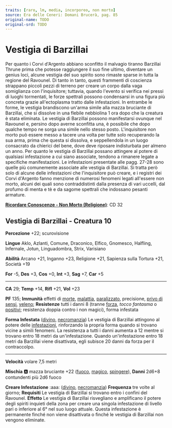```yaml
---
traits: [raro, lm, media, incorporeo, non morto]
source: Era delle Ceneri: Domani Brucerà, pag. 85
original-name: TODO
original-srd: TODO
---
```


# Vestigia di Barzillai

Per quanto i Corvi d'Argento abbiano sconfitto il malvagio tiranno Barzillai Thrune prima che potesse raggiungere il suo fine ultimo, diventare un genius loci, alcune vestigia del suo spirito sono rimaste sparse in tutta la regione del Ravounel. Di tanto in tanto, questi frammenti di coscienza strappano piccoli pezzi di terreno per creare un corpo dalla vaga somiglianza con l'inquisitore; tuttavia, quando l'evento si verifica nei pressi di luoghi tormentati, le forze spettrali possono condensarsi in una figura più concreta grazie all'ectoplasma tratto dalle infestazioni. In entrambe le forme, le vestigia brandiscono un'arma simile alla mazza bruciante di Barzillai, che si dissolve in una flebile nebbiolina 1 ora dopo che la creatura è stata eliminata. Le vestigia di Barzillai possono manifestarsi ovunque nel Ravounel e, persino dopo averne sconfitta una, è possibile che dopo qualche tempo ne sorga una simile nello stesso posto. L'inquisitore non morto può essere messo a tacere una volta per tutte solo recuperando la sua arma, prima che questa si dissolva, e seppellendola in un luogo consacrato da chierici del bene, dove deve riposare indisturbata per almeno un anno. Per quanto le vestigia di Barzillai possano attingere al potere di qualsiasi infestazione a cui siano associate, tendono a rimanere legate a specifiche manifestazioni. Le infestazioni presentate alle pagg. 27-28 sono quelle più comunemente associate alle vestigia di Barzillai. Si tratta però solo di alcune delle infestazioni che l'inquisitore può creare, e i registri dei Corvi d'Argento fanno menzione di numerosi fenomeni legati all'essere non morto, alcuni dei quali sono contraddistinti dalla presenza di vari uccelli, dal profumo di menta e tè e da sagome spettrali che indossano pesanti armature.

**[Ricordare Conoscenze - Non Morto (Religione)](/azioni/ricordare-conoscenze)**: CD 32

## Vestigia di Barzillai - Creatura 10

**Percezione** +22; scurovisione

**Lingue** Aklo, Azlanti, Comune, Draconico, Elfico, Gnomesco, Halfling, Infernale, Jotun, Linguadombra, Strix, Varisiano

**Abilità** Arcano +21, Inganno +23, Religione +21, Sapienza sulla Tortura +21, Società +19

**For** -5, **Des** +3, **Cos** +0, **Int** +3, **Sag** +7, **Car** +5

***

**CA** 29; **Temp** +14, **Rifl** +21, **Vol** +23

**PF** 135; **Immunità** effetti di [morte](/tratti/morte), [malattia](/tratti/malattia), [paralizzato](/condizioni/paralizzato), precisione, [privo di sensi](/condizioni/privo-di-sensi), [veleno](/tratti/veleno); **Resistenze** tutti i danni 8 (tranne [forza](/tratti/forza), *tocco fantasma* o [positivi](/tratti/positivo); resistenza doppia contro i non magici), forma infestata

**Forma Infestata** ([divino](/tratti/divino), [necromanzia](/tratti/necromanzia)) Le vestigia di Barzillai attingono al potere delle [infestazioni](/tratti/infestazione), rinforzando la propria forma quando si trovano vicine a simili fenomeni. La resistenza a tutti i danni aumenta a 12 mentre si trovano entro 18 metri da un'infestazione. Quando un'infestazione entro 18 metri da Barzillai viene disattivata, egli subisce 20 danni da forza per il contraccolpo.

***

**Velocità** volare 7,5 metri

**Mischia** :a: mazza bruciante +22 ([fuoco](/tratti/fuoco), [magico](/tratti/magico), [spingere](/tratti/spingere)), **Danni** 2d6+8 contundenti più 2d6 fuoco

**Creare Infestazione** :aaa: ([divino](/tratti/divino), [necromanzia](/tratti/necromanzia)) **Frequenza** tre volte al giorno; **Requisiti** Le vestigia di Barzillai si trovano entro i confini del Ravounel. **Effetto** Le vestigia di Barzillai risvegliano e amplificano il potere degli spiriti inquieti della zona per creare una singola infestazione di livello pari o inferiore al 6° nel suo luogo attuale. Questa infestazione è permanente finché non viene disattivata o finché le vestigia di Barzillai non vengono eliminate.
